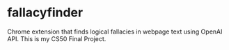 # fallacyfinder
Chrome extension that finds logical fallacies in webpage text using OpenAI API. This is my CS50 Final Project.
